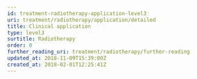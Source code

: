 ```yaml
---
id: treatment-radiotherapy-application-level3
uri: treatment/radiotherapy/application/detailed
title: Clinical application
type: level3
surtitle: Radiotherapy
order: 0
further_reading_uri: treatment/radiotherapy/further-reading
updated_at: 2018-11-09T15:39:00Z
created_at: 2018-02-01T12:25:41Z
---
```


